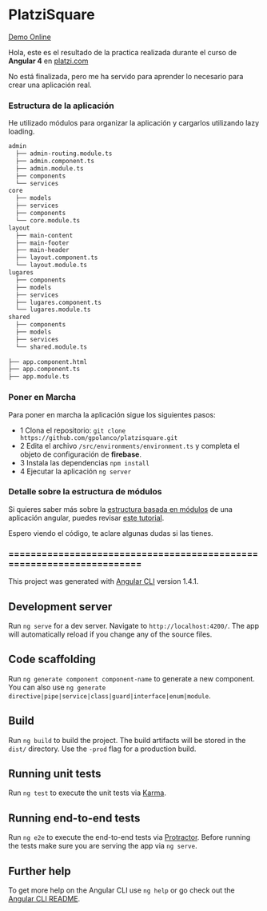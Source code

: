 # PlatziSquare
[Demo Online](https://gpolanco-plazisquare.firebaseapp.com/)

Hola, este es el resultado de la practica realizada durante el curso de **Angular 4** en [platzi.com](https://platzi.com/cursos/angular/)

No está finalizada, pero me ha servido para aprender lo necesario para crear una aplicación real.

### Estructura de la aplicación
He utilizado módulos para organizar la aplicación y cargarlos utilizando lazy loading. 
```bash
admin
  ├── admin-routing.module.ts
  ├── admin.component.ts
  ├── admin.module.ts
  ├── components
  └── services
core
  ├── models
  ├── services
  ├── components
  └── core.module.ts
layout
  ├── main-content
  ├── main-footer
  ├── main-header
  ├── layout.component.ts
  └── layout.module.ts
lugares
  ├── components
  ├── models
  ├── services
  ├── lugares.component.ts
  └── lugares.module.ts
shared
  ├── components
  ├── models
  ├── services
  └── shared.module.ts
  
├── app.component.html
├── app.component.ts
├── app.module.ts
```

### Poner en Marcha
Para poner en marcha la aplicación sigue los siguientes pasos:

* 1 Clona el repositorio: `git clone https://github.com/gpolanco/platzisquare.git`
* 2 Edita el archivo `/src/environments/environment.ts` y completa el objeto de configuración de **firebase**.
* 3 Instala las dependencias `npm install`
* 4 Ejecutar la aplicación `ng server`

### Detalle sobre la estructura de módulos
Si quieres saber más sobre la [estructura basada en módulos](https://www.gpolanco.com/configurar-aplicacion-angular-4-basada-modulo/) de una aplicación angular, puedes revisar [este tutorial](https://www.gpolanco.com/configurar-aplicacion-angular-4-basada-modulo/).

Espero viendo el código, te aclare algunas dudas si las tienes.


### =====================================================================
This project was generated with [Angular CLI](https://github.com/angular/angular-cli) version 1.4.1.

## Development server

Run `ng serve` for a dev server. Navigate to `http://localhost:4200/`. The app will automatically reload if you change any of the source files.

## Code scaffolding

Run `ng generate component component-name` to generate a new component. You can also use `ng generate directive|pipe|service|class|guard|interface|enum|module`.

## Build

Run `ng build` to build the project. The build artifacts will be stored in the `dist/` directory. Use the `-prod` flag for a production build.

## Running unit tests

Run `ng test` to execute the unit tests via [Karma](https://karma-runner.github.io).

## Running end-to-end tests

Run `ng e2e` to execute the end-to-end tests via [Protractor](http://www.protractortest.org/).
Before running the tests make sure you are serving the app via `ng serve`.

## Further help

To get more help on the Angular CLI use `ng help` or go check out the [Angular CLI README](https://github.com/angular/angular-cli/blob/master/README.md).
